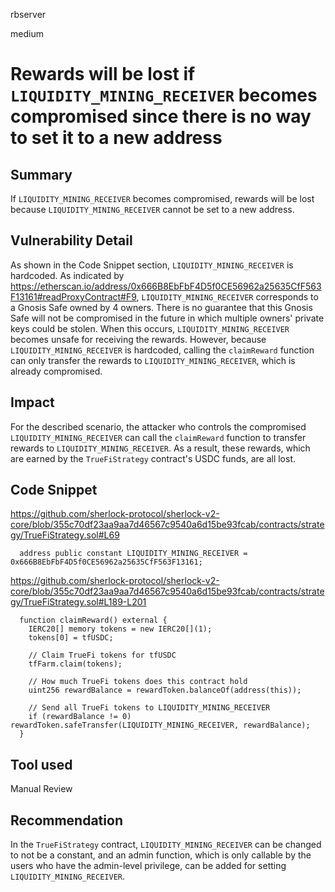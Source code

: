 rbserver

medium

# Rewards will be lost if `LIQUIDITY_MINING_RECEIVER` becomes compromised since there is no way to set it to a new address

## Summary
If `LIQUIDITY_MINING_RECEIVER` becomes compromised, rewards will be lost because `LIQUIDITY_MINING_RECEIVER` cannot be set to a new address.

## Vulnerability Detail
As shown in the Code Snippet section, `LIQUIDITY_MINING_RECEIVER` is hardcoded. As indicated by https://etherscan.io/address/0x666B8EbFbF4D5f0CE56962a25635CfF563F13161#readProxyContract#F9, `LIQUIDITY_MINING_RECEIVER` corresponds to a Gnosis Safe owned by 4 owners. There is no guarantee that this Gnosis Safe will not be compromised in the future in which multiple owners' private keys could be stolen. When this occurs, `LIQUIDITY_MINING_RECEIVER` becomes unsafe for receiving the rewards. However, because `LIQUIDITY_MINING_RECEIVER` is hardcoded, calling the `claimReward` function can only transfer the rewards to `LIQUIDITY_MINING_RECEIVER`, which is already compromised.

## Impact
For the described scenario, the attacker who controls the compromised `LIQUIDITY_MINING_RECEIVER` can call the `claimReward` function to transfer rewards to `LIQUIDITY_MINING_RECEIVER`. As a result, these rewards, which are earned by the `TrueFiStrategy` contract's USDC funds, are all lost.

## Code Snippet
https://github.com/sherlock-protocol/sherlock-v2-core/blob/355c70df23aa9aa7d46567c9540a6d15be93fcab/contracts/strategy/TrueFiStrategy.sol#L69
```solidity
  address public constant LIQUIDITY_MINING_RECEIVER = 0x666B8EbFbF4D5f0CE56962a25635CfF563F13161;
```

https://github.com/sherlock-protocol/sherlock-v2-core/blob/355c70df23aa9aa7d46567c9540a6d15be93fcab/contracts/strategy/TrueFiStrategy.sol#L189-L201
```solidity
  function claimReward() external {
    IERC20[] memory tokens = new IERC20[](1);
    tokens[0] = tfUSDC;

    // Claim TrueFi tokens for tfUSDC
    tfFarm.claim(tokens);

    // How much TrueFi tokens does this contract hold
    uint256 rewardBalance = rewardToken.balanceOf(address(this));

    // Send all TrueFi tokens to LIQUIDITY_MINING_RECEIVER
    if (rewardBalance != 0) rewardToken.safeTransfer(LIQUIDITY_MINING_RECEIVER, rewardBalance);
  }
```

## Tool used

Manual Review

## Recommendation
In the `TrueFiStrategy` contract, `LIQUIDITY_MINING_RECEIVER` can be changed to not be a constant, and an admin function, which is only callable by the users who have the admin-level privilege, can be added for setting `LIQUIDITY_MINING_RECEIVER`.